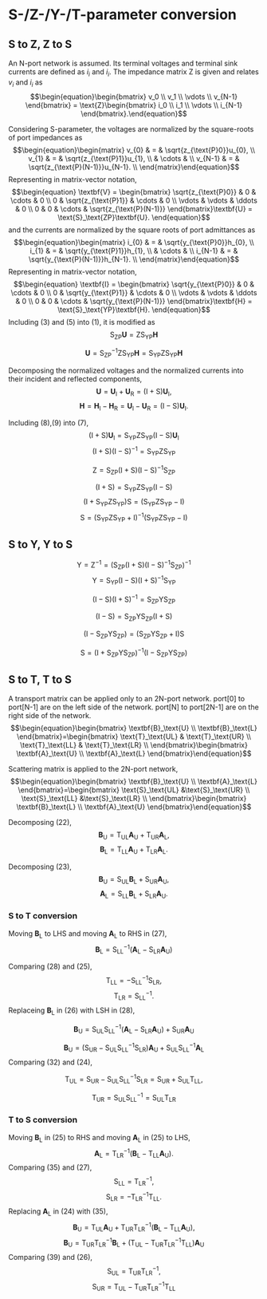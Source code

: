# S-/Z-/Y-/T-parameter conversion
## S to Z, Z to S
An N-port network is assumed. Its terminal voltages and terminal sink currents
are defined as $i_i$ and $i_i$. The impedance matrix $\text{Z}$ is given and
relates $v_i$ and $i_i$ as
$$\begin{equation}\begin{bmatrix}
    v_0 \\ v_1 \\ \vdots \\ v_{N-1}
\end{bmatrix} = \text{Z}\begin{bmatrix}
    i_0 \\ i_1 \\ \vdots \\ i_{N-1}
\end{bmatrix}.\end{equation}$$

Considering S-parameter, the voltages are normalized by
the square-roots of port impedances as
$$\begin{equation}\begin{matrix}
    v_{0} & = & \sqrt{z_{\text{P}0}}u_{0}, \\
    v_{1} & = & \sqrt{z_{\text{P}1}}u_{1}, \\
    & \cdots & \\
    v_{N-1} & = & \sqrt{z_{\text{P}(N-1)}}u_{N-1}. \\
\end{matrix}\end{equation}$$
Representing in matrix-vector notation,
$$\begin{equation}
    \textbf{V} = \begin{bmatrix}
        \sqrt{z_{\text{P}0}} & 0 & \cdots & 0 \\
        0 & \sqrt{z_{\text{P}1}} & \cdots & 0 \\
        \vdots & \vdots & \ddots & 0 \\
        0 & 0 & \cdots & \sqrt{z_{\text{P}(N-1)}}
    \end{bmatrix}\textbf{U} = \text{S}_\text{ZP}\textbf{U}.
\end{equation}$$
and the currents are normalized by the square roots of port admittances as
$$\begin{equation}\begin{matrix}
    i_{0} & = & \sqrt{y_{\text{P}0}}h_{0}, \\
    i_{1} & = & \sqrt{y_{\text{P}1}}h_{1}, \\
    & \cdots & \\
    i_{N-1} & = & \sqrt{y_{\text{P}(N-1)}}h_{N-1}. \\
\end{matrix}\end{equation}$$
Representing in matrix-vector notation,
$$\begin{equation}
    \textbf{I} = \begin{bmatrix}
        \sqrt{y_{\text{P}0}} & 0 & \cdots & 0 \\
        0 & \sqrt{y_{\text{P}1}} & \cdots & 0 \\
        \vdots & \vdots & \ddots & 0 \\
        0 & 0 & \cdots & \sqrt{y_{\text{P}(N-1)}}
    \end{bmatrix}\textbf{H} = \text{S}_\text{YP}\textbf{H}.
\end{equation}$$
Including (3) and (5) into (1), it is modified as
$$\begin{equation}
    \text{S}_\text{ZP}\textbf{U} = \text{Z}\text{S}_\text{YP}\textbf{H}
\end{equation}$$

$$\begin{equation}
    \textbf{U} = \text{S}_\text{ZP}^{-1}\text{Z}\text{S}_\text{YP}\textbf{H}
        = \text{S}_\text{YP}\text{Z}\text{S}_\text{YP}\textbf{H}
\end{equation}$$

<!--(8),(9)-->
Decomposing the normalized voltages and the normalized currents into their incident and reflected components,
$$\begin{equation}
    \textbf{U} = \textbf{U}_\text{I} + \textbf{U}_\text{R}
        = (\text{I} + \text{S})\textbf{U}_\text{I},
\end{equation}$$
$$\begin{equation}
    \textbf{H} = \textbf{H}_\text{I} - \textbf{H}_\text{R}
        = \textbf{U}_\text{I} - \textbf{U}_\text{R}
        = (\text{I} - \text{S})\textbf{U}_\text{I}.
\end{equation}$$

<!--(10),(11)-->
Including (8),(9) into (7),
$$\begin{equation}
(\text{I} + \text{S})\textbf{U}_\text{I} =
    \text{S}_\text{YP}\text{Z}\text{S}_\text{YP}
        (\text{I} - \text{S})\textbf{U}_\text{I}
\end{equation}$$
$$\begin{equation}
    (\text{I}+\text{S})(\text{I}-\text{S})^{-1}=
        \text{S}_\text{YP}\text{Z}\text{S}_\text{YP}
\end{equation}$$

<!--(12)-->
$$\begin{equation}
\text{Z} = 
    \text{S}_\text{ZP}
        (\text{I}+\text{S})(\text{I}-\text{S})^{-1}
    \text{S}_\text{ZP}
\end{equation}$$

<!--(13)~(15)-->
$$\begin{equation}
(\text{I}+\text{S})=
    \text{S}_\text{YP}\text{Z}\text{S}_\text{YP}
        (\text{I}-\text{S})
\end{equation}$$
$$\begin{equation}
    (\text{I}+\text{S}_\text{YP}\text{Z}\text{S}_\text{YP})\text{S}
    = (\text{S}_\text{YP}\text{Z}\text{S}_\text{YP}-\text{I})
\end{equation}$$
$$\begin{equation}
    \text{S}
    = (\text{S}_\text{YP}\text{Z}\text{S}_\text{YP}+\text{I})^{-1}
        (\text{S}_\text{YP}\text{Z}\text{S}_\text{YP}-\text{I})
\end{equation}$$
## S to Y, Y to S
<!--(16),(17)-->
$$\begin{equation}
\text{Y} = \text{Z}^{-1} =
    (
        \text{S}_\text{ZP}
            (\text{I}+\text{S})(\text{I}-\text{S})^{-1}
        \text{S}_\text{ZP}
    )^{-1}
\end{equation}$$
$$\begin{equation}
    \text{Y} =
        \text{S}_\text{YP}(\text{I}-\text{S})(\text{I}+\text{S})^{-1}\text{S}_\text{YP}
\end{equation}$$

<!--(18),(19),(20),(21)-->
$$\begin{equation}
(\text{I}-\text{S})(\text{I}+\text{S})^{-1} =
    \text{S}_\text{ZP}\text{Y}\text{S}_\text{ZP}
\end{equation}$$

$$\begin{equation}
(\text{I}-\text{S}) = 
    \text{S}_\text{ZP}\text{Y}\text{S}_\text{ZP}
    (\text{I}+\text{S})
\end{equation}$$

$$\begin{equation}
(\text{I}-\text{S}_\text{ZP}\text{Y}\text{S}_\text{ZP}) = 
    (\text{S}_\text{ZP}\text{Y}\text{S}_\text{ZP} + \text{I})\text{S}
\end{equation}$$

$$\begin{equation}
\text{S} =
    (\text{I} + \text{S}_\text{ZP}\text{Y}\text{S}_\text{ZP})^{-1}
(\text{I}-\text{S}_\text{ZP}\text{Y}\text{S}_\text{ZP})
\end{equation}$$

## S to T, T to S
A transport matrix can be applied only to an 2N-port network.
port[0] to port[N-1] are on the left side of the network.
port[N] to port[2N-1] are on the right side of the network.
$$\begin{equation}\begin{bmatrix}
    \textbf{B}_\text{U} \\ \textbf{B}_\text{L}
\end{bmatrix}=\begin{bmatrix}
    \text{T}_\text{UL} & \text{T}_\text{UR} \\
    \text{T}_\text{LL} & \text{T}_\text{LR} \\
\end{bmatrix}\begin{bmatrix}
    \textbf{A}_\text{U} \\ \textbf{A}_\text{L}
\end{bmatrix}\end{equation}$$

Scattering matrix is applied to the 2N-port network,
$$\begin{equation}\begin{bmatrix}
    \textbf{B}_\text{U} \\ \textbf{A}_\text{L}
\end{bmatrix}=\begin{bmatrix}
    \text{S}_\text{UL} &\text{S}_\text{UR} \\
    \text{S}_\text{LL} &\text{S}_\text{LR} \\
\end{bmatrix}\begin{bmatrix}
    \textbf{B}_\text{L} \\ \textbf{A}_\text{U}
\end{bmatrix}\end{equation}$$

Decomposing (22),
$$\begin{equation}
    \textbf{B}_\text{U} = 
        \text{T}_\text{UL}\textbf{A}_\text{U} + \text{T}_\text{UR}\textbf{A}_\text{L},
\end{equation}$$
$$\begin{equation}
    \textbf{B}_\text{L} = 
        \text{T}_\text{LL}\textbf{A}_\text{U} + \text{T}_\text{LR}\textbf{A}_\text{L}.
\end{equation}$$

Decomposing (23),
$$\begin{equation}
    \textbf{B}_\text{U} =
        \text{S}_\text{UL}\textbf{B}_\text{L} + \text{S}_\text{UR}\textbf{A}_\text{U},
\end{equation}$$
$$\begin{equation}
    \textbf{A}_\text{L} =
        \text{S}_\text{LL}\textbf{B}_\text{L} + \text{S}_\text{LR}\textbf{A}_\text{U}.
\end{equation}$$

### S to T conversion
<!--(28)-->
Moving $\textbf{B}_\text{L}$ to LHS and moving
$\textbf{A}_\text{L}$ to RHS in (27),
$$\begin{equation}
    \textbf{B}_\text{L} = \text{S}_\text{LL}^{-1}
        (\textbf{A}_\text{L}-\text{S}_\text{LR}\textbf{A}_\text{U})
\end{equation}$$
<!--(29)-->
Comparing (28) and (25),
$$\begin{equation}
    \text{T}_\text{LL} = -\text{S}_\text{LL}^{-1}\text{S}_\text{LR},
\end{equation}$$
$$\begin{equation}
    \text{T}_\text{LR} = \text{S}_\text{LL}^{-1}.
\end{equation}$$
Replaceing $\textbf{B}_\text{L}$ in (26) with LSH in (28),
<!--(31)-->
$$\begin{equation}\textbf{B}_\text{U} =
    \text{S}_\text{UL}\text{S}_\text{LL}^{-1}
        (\textbf{A}_\text{L}-\text{S}_\text{LR}\textbf{A}_\text{U}) +
    \text{S}_\text{UR}\textbf{A}_\text{U}
\end{equation}$$
<!--(32)-->
$$\begin{equation}\textbf{B}_\text{U} =
    (\text{S}_\text{UR}-\text{S}_\text{UL}\text{S}_\text{LL}^{-1}\text{S}_\text{LR})\textbf{A}_\text{U} +
    \text{S}_\text{UL}\text{S}_\text{LL}^{-1}\textbf{A}_\text{L}
\end{equation}$$
Comparing (32) and (24),
<!--(33)-->
$$\begin{equation}\text{T}_\text{UL} =
    \text{S}_\text{UR}-\text{S}_\text{UL}\text{S}_\text{LL}^{-1}\text{S}_\text{LR} = \text{S}_\text{UR} + \text{S}_\text{UL}\text{T}_\text{LL},
\end{equation}$$
<!--(34)-->
$$\begin{equation}\text{T}_\text{UR} =
    \text{S}_\text{UL}\text{S}_\text{LL}^{-1} =
    \text{S}_\text{UL}\text{T}_\text{LR}
\end{equation}$$

### T to S conversion
<!--(35)-->
Moving $\textbf{B}_\text{L}$ in (25) to RHS and moving $\textbf{A}_\text{L}$ in (25) to LHS,
$$\begin{equation}\textbf{A}_\text{L} =
    \text{T}_\text{LR}^{-1}(\textbf{B}_\text{L}-\text{T}_\text{LL}\textbf{A}_\text{U}).
\end{equation}$$
Comparing (35) and (27),
$$\begin{equation}
    \text{S}_\text{LL}=\text{T}_\text{LR}^{-1},
\end{equation}$$
$$\begin{equation}
    \text{S}_\text{LR}=-\text{T}_\text{LR}^{-1}\text{T}_\text{LL}.
\end{equation}$$
Replacing $\textbf{A}_\text{L}$ in (24) with (35),
$$\begin{equation}\textbf{B}_\text{U} = 
    \text{T}_\text{UL}\textbf{A}_\text{U} + \text{T}_\text{UR}
    \text{T}_\text{LR}^{-1}(\textbf{B}_\text{L}-\text{T}_\text{LL}\textbf{A}_\text{U}),
\end{equation}$$
$$\begin{equation}\textbf{B}_\text{U} = 
    \text{T}_\text{UR}
    \text{T}_\text{LR}^{-1}\textbf{B}_\text{L} + (
        \text{T}_\text{UL}-\text{T}_\text{UR}\text{T}_\text{LR}^{-1}\text{T}_\text{LL}
    ) \textbf{A}_\text{U}
\end{equation}$$
Comparing (39) and (26),
$$\begin{equation}\text{S}_\text{UL} =
    \text{T}_\text{UR}\text{T}_\text{LR}^{-1},
\end{equation}$$
$$\begin{equation}\text{S}_\text{UR} =
    \text{T}_\text{UL}-
    \text{T}_\text{UR}\text{T}_\text{LR}^{-1}\text{T}_\text{LL}
\end{equation}$$